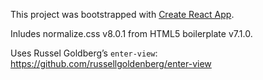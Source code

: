This project was bootstrapped with [Create React App](https://github.com/facebook/create-react-app).

Inludes normalize.css v8.0.1 from HTML5 boilerplate v7.1.0.

Uses Russel Goldberg’s `enter-view`: 
https://github.com/russellgoldenberg/enter-view